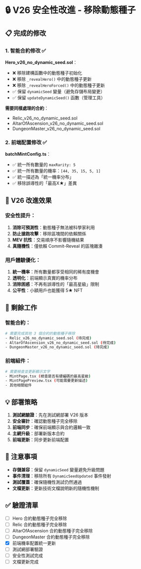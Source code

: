 # 🔒 V26 安全性改進 - 移除動態種子

## 📋 完成的修改

### 1. 智能合約修改 ✅

**Hero_v26_no_dynamic_seed.sol**：
- ❌ 移除建構函數中的動態種子初始化
- ❌ 移除 `_revealHero()` 中的動態種子更新
- ❌ 移除 `_revealHeroForced()` 中的動態種子更新
- ✅ 保留 `dynamicSeed` 變量（避免存儲布局變更）
- ✅ 保留 `updateDynamicSeed()` 函數（管理工具）

**需要同樣處理的合約**：
- Relic_v26_no_dynamic_seed.sol
- AltarOfAscension_v26_no_dynamic_seed.sol  
- DungeonMaster_v26_no_dynamic_seed.sol

### 2. 前端配置修改 ✅

**batchMintConfig.ts**：
- ✅ 統一所有數量的 `maxRarity: 5`
- ✅ 統一所有數量的機率：`[44, 35, 15, 5, 1]`
- ✅ 統一描述為「統一機率分布」
- ✅ 移除誤導性的「最高X★」差異

## 🎯 V26 改進效果

### 安全性提升：
1. **消除可預測性**：動態種子無法被科學家利用
2. **防止搶跑攻擊**：移除區塊間的依賴關係  
3. **MEV 抗性**：交易順序不影響隨機結果
4. **真隨機性**：僅依賴 Commit-Reveal 的區塊雜湊

### 用戶體驗優化：
1. **統一機率**：所有數量都享受相同的稀有度機會
2. **透明化**：前端顯示真實的機率分布
3. **消除困惑**：不再有誤導性的「最高星級」限制
4. **公平性**：小額用戶也能獲得 5★ NFT

## 🔧 剩餘工作

### 智能合約：
```bash
# 需要完成其他 3 個合約的動態種子移除
- Relic_v26_no_dynamic_seed.sol (待完成)
- AltarOfAscension_v26_no_dynamic_seed.sol (待完成)  
- DungeonMaster_v26_no_dynamic_seed.sol (待完成)
```

### 前端組件：
```bash
# 需要檢查並更新顯示文字
- MintPage.tsx (檢查是否有硬編碼的最高星級)
- MintPagePreview.tsx (可能需要更新描述)
- 其他相關組件
```

## 💡 部署策略

1. **測試網驗證**：先在測試網部署 V26 版本
2. **安全審計**：確認動態種子完全移除
3. **前端同步**：確保前端顯示與合約邏輯一致
4. **主網升級**：部署新版本合約
5. **前端更新**：同步更新前端配置

## 🚨 注意事項

- **存儲兼容**：保留 `dynamicSeed` 變量避免升級問題
- **事件清理**：移除所有 `DynamicSeedUpdated` 事件發射
- **測試覆蓋**：確保隨機性測試仍然通過
- **文檔更新**：更新技術文檔說明新的隨機性機制

## ✅ 驗證清單

- [ ] Hero 合約動態種子完全移除
- [ ] Relic 合約動態種子完全移除  
- [ ] AltarOfAscension 合約動態種子完全移除
- [ ] DungeonMaster 合約動態種子完全移除
- [x] 前端機率配置統一更新
- [ ] 測試網部署驗證
- [ ] 安全性測試完成
- [ ] 文檔更新完成